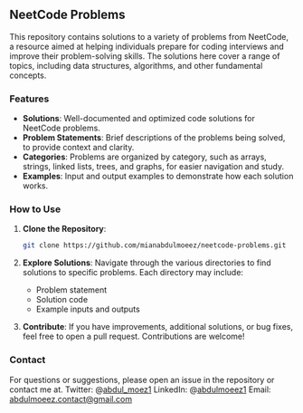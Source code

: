 ## NeetCode Problems

This repository contains solutions to a variety of problems from NeetCode, a resource aimed at helping individuals prepare for coding interviews and improve their problem-solving skills. The solutions here cover a range of topics, including data structures, algorithms, and other fundamental concepts.

### Features

- **Solutions**: Well-documented and optimized code solutions for NeetCode problems.
- **Problem Statements**: Brief descriptions of the problems being solved, to provide context and clarity.
- **Categories**: Problems are organized by category, such as arrays, strings, linked lists, trees, and graphs, for easier navigation and study.
- **Examples**: Input and output examples to demonstrate how each solution works.

### How to Use

1. **Clone the Repository**: 
   ```bash
   git clone https://github.com/mianabdulmoeez/neetcode-problems.git
   ```

2. **Explore Solutions**: Navigate through the various directories to find solutions to specific problems. Each directory may include:
   - Problem statement
   - Solution code
   - Example inputs and outputs

3. **Contribute**: If you have improvements, additional solutions, or bug fixes, feel free to open a pull request. Contributions are welcome!

### Contact

For questions or suggestions, please open an issue in the repository or contact me at.
Twitter: @[abdul_moez1](https://twitter.com/abdul_moez1)
LinkedIn: @[abdulmoeez1](https://www.linkedin.com/in/abdulmoeez1/)
Email: abdulmoeez.contact@gmail.com



